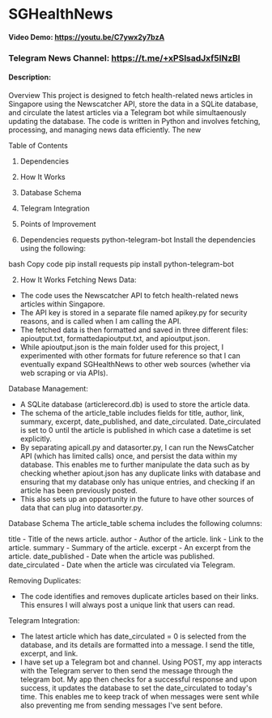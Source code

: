 # SGHealthNews
#### Video Demo:  <https://youtu.be/C7ywx2y7bzA>
### Telegram News Channel: <https://t.me/+xPSlsadJxf5lNzBl>
#### Description:

Overview
This project is designed to fetch health-related news articles in Singapore using the Newscatcher API, store the data in a SQLite database, and circulate the latest articles via a Telegram bot while simultaenously updating the database. The code is written in Python and involves fetching, processing, and managing news data efficiently. The new

Table of Contents
1. Dependencies
2. How It Works
3. Database Schema
4. Telegram Integration
5. Points of Improvement


1. Dependencies
requests
python-telegram-bot
Install the dependencies using the following:

bash
Copy code
pip install requests
pip install python-telegram-bot

2. How It Works
Fetching News Data:

- The code uses the Newscatcher API to fetch health-related news articles within Singapore.
- The API key is stored in a separate file named apikey.py for security reasons, and is called when I am calling the API.
- The fetched data is then formatted and saved in three different files: apioutput.txt, formattedapioutput.txt, and apioutput.json.
- While apioutput.json is the main folder used for this project, I experimented with other formats for future reference so that I can eventually expand SGHealthNews to other web sources (whether via web scraping or via APIs).

Database Management:
- A SQLite database (articlerecord.db) is used to store the article data.
- The schema of the article_table includes fields for title, author, link, summary, excerpt, date_published, and date_circulated. Date_circulated is set to 0 until the article is published in which case a datetime is set explicitly.
- By separating apicall.py and datasorter.py, I can run the NewsCatcher API (which has limited calls) once, and persist the data within my database. This enables me to further manipulate the data such as by checking whether apiout.json has any duplicate links with database and ensuring that my database only has unique entries, and checking if an article has been previously posted.
- This also sets up an opportunity in the future to have other sources of data that can plug into datasorter.py.


Database Schema
The article_table schema includes the following columns:

title - Title of the news article.
author - Author of the article.
link - Link to the article.
summary - Summary of the article.
excerpt - An excerpt from the article.
date_published - Date when the article was published.
date_circulated - Date when the article was circulated via Telegram.

Removing Duplicates:
- The code identifies and removes duplicate articles based on their links. This ensures I will always post a unique link that users can read.

Telegram Integration:
- The latest article which has date_circulated = 0 is selected from the database, and its details are formatted into a message. I send the title, excerpt, and link.
- I have set up a Telegram bot and channel. Using POST, my app interacts with the Telegram server to then send the message through the telegram bot. My app then checks for a successful response and upon success, it updates the database to set the date_circulated to today's time. This enables me to keep track of when messages were sent while also preventing me from sending messages I've sent before.


